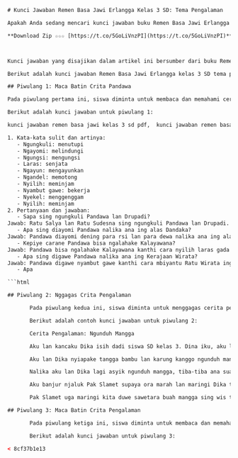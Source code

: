 
 ```html 
# Kunci Jawaban Remen Basa Jawi Erlangga Kelas 3 SD: Tema Pengalaman
 
Apakah Anda sedang mencari kunci jawaban buku Remen Basa Jawi Erlangga kelas 3 SD? Jika ya, maka Anda berada di tempat yang tepat. Artikel ini akan memberikan kunci jawaban lengkap untuk tema pengalaman yang terdiri dari empat piwulang. Tema pengalaman adalah tema keenam dalam buku Remen Basa Jawi Erlangga kelas 3 SD. Tema ini bertujuan untuk mengembangkan kemampuan siswa dalam menceritakan pengalaman menarik dalam ragam krama dan ngoko.
 
**Download Zip ☆☆☆ [https://t.co/5GoLiVnzPI](https://t.co/5GoLiVnzPI)**


 
Kunci jawaban yang disajikan dalam artikel ini bersumber dari buku Remen Basa Jawi Erlangga kelas 3 SD yang diterbitkan oleh Penerbit Erlangga. Kunci jawaban ini dapat digunakan sebagai bahan referensi atau bantuan belajar bagi siswa, orang tua, atau guru. Namun, sebaiknya siswa mencoba mengerjakan soal-soal terlebih dahulu sebelum melihat kunci jawaban ini. Selain itu, kunci jawaban ini tidak bersifat mutlak dan dapat berbeda dengan jawaban yang diberikan oleh guru atau sekolah.
 
Berikut adalah kunci jawaban Remen Basa Jawi Erlangga kelas 3 SD tema pengalaman:
 
## Piwulang 1: Maca Batin Crita Pandawa
 
Pada piwulang pertama ini, siswa diminta untuk membaca dan memahami cerita tentang pengalaman Pandawa saat berada di hutan Dandaka. Cerita ini diambil dari kitab Mahabharata yang merupakan salah satu karya sastra Jawa klasik. Siswa juga diminta untuk mengartikan kata-kata sulit dan menjawab pertanyaan tentang isi cerita.
 
Berikut adalah kunci jawaban untuk piwulang 1:
 
kunci jawaban remen basa jawi kelas 3 sd pdf,  kunci jawaban remen basa jawi kelas 3 sd tema kesenian,  kunci jawaban remen basa jawi kelas 3 sd halaman 4,  kunci jawaban remen basa jawi kelas 3 sd halaman 5,  kunci jawaban remen basa jawi kelas 3 sd halaman 6,  kunci jawaban remen basa jawi kelas 3 sd halaman 7,  kunci jawaban remen basa jawi kelas 3 sd halaman 8,  kunci jawaban remen basa jawi kelas 3 sd halaman 9,  kunci jawaban remen basa jawi kelas 3 sd halaman 10,  kunci jawaban remen basa jawi kelas 3 sd halaman 11,  kunci jawaban remen basa jawi kelas 3 sd halaman 12,  kunci jawaban remen basa jawi kelas 3 sd halaman 13,  kunci jawaban remen basa jawi kelas 3 sd halaman 14,  kunci jawaban remen basa jawi kelas 3 sd halaman 15,  kunci jawaban remen basa jawi kelas 3 sd halaman 16,  kunci jawaban remen basa jawi kelas 3 sd halaman 17,  kunci jawaban remen basa jawi kelas 3 sd halaman 18,  kunci jawaban remen basa jawi kelas 3 sd halaman 19,  kunci jawaban remen basa jawi kelas 3 sd halaman 20,  kunci jawaban remen basa jawi erlangga jl3 kurikulum 2013,  download buku remen basa jawi erlangga jl3 kurikulum 2013 pdf,  harga buku remen basa jawi erlangga jl3 kurikulum 2013,  review buku remen basa jawi erlangga jl3 kurikulum 2013,  contoh soal dan pembahasan buku remen basa jawi erlangga jl3 kurikulum 2013,  cara belajar bahasa jawa dengan buku remen basa jawi erlangga jl3 kurikulum 2013,  materi bahasa jawa buku remen basa jawi erlangga jl3 kurikulum 2013,  ringkasan buku remen basa jawi erlangga jl3 kurikulum 2013,  latihan soal bahasa jawa buku remen basa jawi erlangga jl3 kurikulum 2013,  video pembelajaran bahasa jawa buku remen basa jawi erlangga jl3 kurikulum 2013,  tips mengajar bahasa jawa dengan buku remen basa jawi erlangga jl3 kurikulum 2013,  manfaat belajar bahasa jawa dengan buku remen basa jawi erlangga jl3 kurikulum 2013,  kelebihan dan kekurangan buku remen basa jawi erlangga jl3 kurikulum 2013,  perbandingan buku remen basa jawi erlangga jl3 kurikulum 2013 dengan buku lainnya,  pengarang dan penerbit buku remen basa jawi erlangga jl3 kurikulum 2013,  isi dan struktur buku remen basa jawi erlangga jl3 kurikulum 2013,  gambar dan ilustrasi buku remen basa jawi erlangga jl3 kurikulum 2013,  ukuran dan berat buku remen basa jawi erlangga jl3 kurikulum 2013,  jenis dan warna sampul buku remen basa jawi erlangga jl3 kurikulum 2013,  jumlah dan jenis halaman buku remen basa jawi erlangga jl3 kurikulum 2013,  kode dan nomor isbn buku remen basa jawi erlangga jl3 kurikulum 2013,  tahun terbit dan edisi buku remen basa jawi erlangga jl3 kurikulum 2013,  sasaran dan tujuan buku remen basa jawi erlangga jl3 kurikulum 2013,  metode dan pendekatan buku remen basa jawi erlangga jl3 kurikulum 2013,  gaya bahasa dan tata bahasa buku remen basa jawi erlangga jl3 kurikulum 2013,  tema dan subtema buku remen basa
 
1. Kata-kata sulit dan artinya:
    - Ngungkuli: menutupi
    - Ngayomi: melindungi
    - Ngungsi: mengungsi
    - Laras: senjata
    - Ngayun: mengayunkan
    - Ngandel: memotong
    - Nyilih: meminjam
    - Nyambut gawe: bekerja
    - Nyekel: menggenggam
    - Nyilih: meminjam
2. Pertanyaan dan jawaban:
    - Sapa sing ngungkuli Pandawa lan Drupadi? 
Jawab: Ratu Salya lan Ratu Sudesna sing ngungkuli Pandawa lan Drupadi.
    - Apa sing diayomi Pandawa nalika ana ing alas Dandaka? 
Jawab: Pandawa diayomi dening para rsi lan para dewa nalika ana ing alas Dandaka.
    - Kepiye carane Pandawa bisa ngalahake Kalayawana? 
Jawab: Pandawa bisa ngalahake Kalayawana kanthi cara nyilih laras gada saka Batara Kresna lan ngandel sirah Kalayawana kanthi laras kuwi.
    - Apa sing digawe Pandawa nalika ana ing Kerajaan Wirata? 
Jawab: Pandawa digawe nyambut gawe kanthi cara mbiyantu Ratu Wirata ing saben bidange. Yudistira dadi guru, Bima dadi juru masak, Arjuna dadi guru tari, Nakula dadi pawang kuda, lan Sadewa dadi pawang sapi.
    - Apa

```html

## Piwulang 2: Nggagas Crita Pengalaman

        Pada piwulang kedua ini, siswa diminta untuk menggagas cerita pengalaman sendiri atau orang lain dalam ragam ngoko. Siswa harus memperhatikan unsur-unsur cerita seperti tokoh, latar, alur, konflik, dan penyelesaian. Siswa juga harus menggunakan kata-kata yang sesuai dengan kaidah bahasa Jawa.

        Berikut adalah contoh kunci jawaban untuk piwulang 2:

        Cerita Pengalaman: Ngunduh Mangga

        Aku lan kancaku Dika isih dadi siswa SD kelas 3. Dina iku, aku lan Dika pengin ngunduh mangga ing kebon Pak Slamet sing ana ing pinggir desa. Kebon Pak Slamet terkenal duwe pohon mangga sing gedhe lan buahnya sing gedhe lan manis. Aku lan Dika ora duwe dhuwit kanggo tuku mangga, mula arep ngunduh wae.

        Aku lan Dika nyiapake tangga bambu lan karung kanggo ngunduh mangga. Kita banjur lunga menyang kebon Pak Slamet nalika jam istirahat sekolah. Kita milih pohon mangga sing paling gedhe lan akeh buahnya. Aku njukuk tangga bambu neng ngisor pohon mangga, Dika njaluk tangga lan nglebokake neng dhuwur pohon. Dika mulai ngunduh mangga sing gedhe-gedhe lan njeblosake neng karung sing tak pegat.

        Nalika aku lan Dika lagi asyik ngunduh mangga, tiba-tiba ana suara seng ndelikake kita. Suara kuwi saka Pak Slamet sing lagi lunga menyang kebon. Pak Slamet ndelok aku lan Dika sing lagi ngunduh mangga tanpa idin. Pak Slamet marah banget lan ngguyu kita. Aku wedi banget lan arep lunga ninggalake tangga lan karung. Nanging Dika isih neng dhuwur pohon mangga lan ora bisa turu.

        Aku banjur njaluk Pak Slamet supaya ora marah lan maringi Dika turu saka pohon mangga. Aku uga njaluk pangapunten kanggo ngunduh mangga tanpa idin. Pak Slamet awalane ora setuju lan arep ngomong karo guru kita neng sekolah. Nanging sawise aku njelasake yen aku lan Dika pengin nyobake buah mangga Pak Slamet sing terkenal manis, Pak Slamet akhire setuju maringi kita turu saka pohon mangga.

        Pak Slamet uga maringi kita duwe sawetara buah mangga sing wis tak unduh. Nanging Pak Slamet njaluk kita ora ngunduh mangga maneh tanpa idin. Aku lan Dika njaluk pangapunten maneh lan janji ora bakal ngunduh mangga tanpa idin maneh. Aku lan Dika banjur lunga ninggalake kebon Pak Slamet kanthi gembira. Kita seneng banget wis duwe buah mangga sing manis saka kebon Pak Slamet.

## Piwulang 3: Maca Batin Crita Pengalaman

        Pada piwulang ketiga ini, siswa diminta untuk membaca dan memahami cerita tentang pengalaman Arjuna saat berada di Kerajaan Wirata. Cerita ini juga diambil dari kitab Mahabharata yang merupakan salah satu karya sastra Jawa klasik. Siswa juga diminta untuk mengartikan kata-kata sulit dan menjawab pertanyaan tentang isi cerita.

        Berikut adalah kunci jawaban untuk piwulang 3:

< 8cf37b1e13


